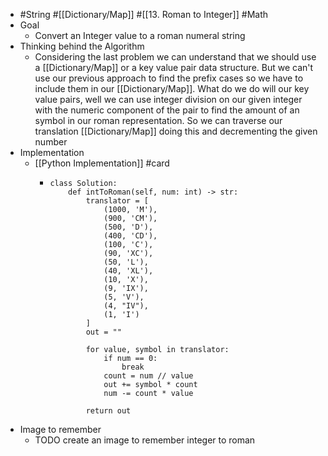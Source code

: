 - #String #[[Dictionary/Map]] #[[13. Roman to Integer]] #Math
- Goal
	- Convert an Integer value to a roman numeral string
- Thinking behind the Algorithm
	- Considering the last problem we can understand that we should use a [[Dictionary/Map]] or a key value pair data structure. But we can't use our previous approach to find the prefix cases so we have to include them in our [[Dictionary/Map]]. What do we do will our key value pairs, well we can use integer division on our given integer with the numeric component of the pair to find the amount of an symbol in our roman representation. So we can traverse our translation [[Dictionary/Map]] doing this and decrementing the given number
- Implementation
	- [[Python Implementation]] #card
		- ```
		  class Solution:
		      def intToRoman(self, num: int) -> str:
		          translator = [
		              (1000, 'M'),
		              (900, 'CM'),
		              (500, 'D'),
		              (400, 'CD'),
		              (100, 'C'),
		              (90, 'XC'),
		              (50, 'L'),
		              (40, 'XL'),
		              (10, 'X'),
		              (9, 'IX'),
		              (5, 'V'),
		              (4, "IV"),
		              (1, 'I')
		          ]
		          out = ""
		  
		          for value, symbol in translator:
		              if num == 0:
		                  break
		              count = num // value
		              out += symbol * count
		              num -= count * value
		          
		          return out
		  ```
- Image to remember
	- TODO create an image to remember integer to roman